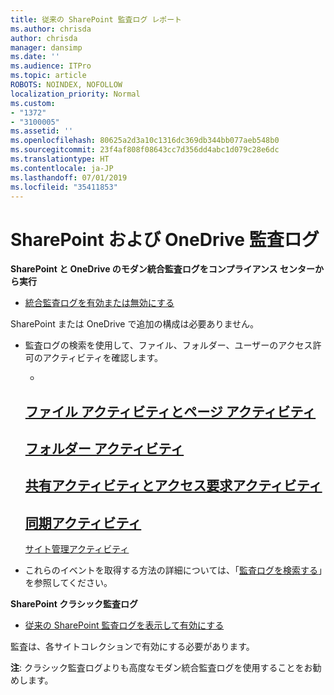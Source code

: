 ```yaml
---
title: 従来の SharePoint 監査ログ レポート
ms.author: chrisda
author: chrisda
manager: dansimp
ms.date: ''
ms.audience: ITPro
ms.topic: article
ROBOTS: NOINDEX, NOFOLLOW
localization_priority: Normal
ms.custom:
- "1372"
- "3100005"
ms.assetid: ''
ms.openlocfilehash: 80625a2d3a10c1316dc369db344bb077aeb548b0
ms.sourcegitcommit: 23f4af808f08643cc7d356dd4abc1d079c28e6dc
ms.translationtype: HT
ms.contentlocale: ja-JP
ms.lasthandoff: 07/01/2019
ms.locfileid: "35411853"
---
```

# <a name="sharepoint-and-onedrive-audit-logs"></a>SharePoint および OneDrive 監査ログ

**SharePoint と OneDrive のモダン統合監査ログをコンプライアンス センターから実行**

- 
  [統合監査ログを有効または無効にする](https://docs.microsoft.com/ja-JP/office365/securitycompliance/turn-audit-log-search-on-or-off) 

SharePoint または OneDrive で追加の構成は必要ありません。

- 監査ログの検索を使用して、ファイル、フォルダー、ユーザーのアクセス許可のアクティビティを確認します。

    - 
  [ファイル アクティビティとページ アクティビティ](https://docs.microsoft.com/ja-JP/office365/securitycompliance/search-the-audit-log-in-security-and-compliance)
    - 
  [フォルダー アクティビティ](https://docs.microsoft.com/ja-JP/office365/securitycompliance/search-the-audit-log-in-security-and-compliance#folder-activities)
    - 
  [共有アクティビティとアクセス要求アクティビティ](https://docs.microsoft.com/ja-JP/office365/securitycompliance/search-the-audit-log-in-security-and-compliance#sharing-and-access-request-activities)
    - 
  [同期アクティビティ](https://docs.microsoft.com/ja-JP/office365/securitycompliance/search-the-audit-log-in-security-and-compliance#synchronization-activities)
    - 
  [サイト管理アクティビティ](https://docs.microsoft.com/ja-JP/office365/securitycompliance/search-the-audit-log-in-security-and-compliance#site-administration-activities)
- これらのイベントを取得する方法の詳細については、「[監査ログを検索する](https://docs.microsoft.com/office365/securitycompliance/search-the-audit-log-in-security-and-compliance#search-the-audit-log)」を参照してください。

**SharePoint クラシック監査ログ**

- 
  [従来の SharePoint 監査ログを表示して有効にする](https://support.office.com/ja-JP/article/view-audit-log-reports-b37c5869-1b47-4a82-a30d-ea20070fe527)

監査は、各サイトコレクションで有効にする必要があります。 

**注**: クラシック監査ログよりも高度なモダン統合監査ログを使用することをお勧めします。

